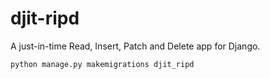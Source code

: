 # djit-ripd
A just-in-time Read, Insert, Patch and Delete app for Django.

```sh
python manage.py makemigrations djit_ripd
```



